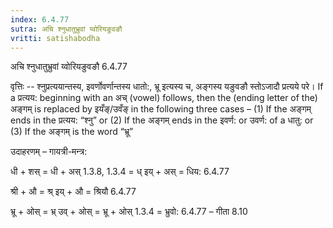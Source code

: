 ```yaml
---
index: 6.4.77
sutra: अचि श्नुधातुभ्रुवां य्वोरियङुवङौ
vritti: satishabodha
---
```



 अचि श्नुधातुभ्रुवां य्वोरियङुवङौ 6.4.77 


वृत्तिः -- श्नुप्रत्ययान्तस्य, इवर्णोवर्णान्तस्य धातो:, भ्रू इत्यस्य च, अङ्गस्य यङुवङौ स्तोऽजादौ प्रत्यये परे। If a प्रत्यय: beginning with an अच् (vowel) follows, then the (ending letter of the) अङ्गम् is replaced by इयँङ्/उवँङ् in the following three cases – (1) If the अङ्गम् ends in the प्रत्यय: “श्नु” or (2) If the अङ्गम् ends in the इवर्ण: or उवर्ण: of a धातु: or (3) If the अङ्गम् is the word “भ्रू” 


उदाहरणम् – गायत्री-मन्त्र: 


धी + शस् = धी + अस् 1.3.8, 1.3.4 = ध् इय् + अस् =  धिय: 6.4.77 


श्री + औ = श्र् इय् + औ = श्रियौ 6.4.77 


भ्रू + ओस् = भ्र् उव् + ओस् =  भ्रू + ओस् 1.3.4 = भ्रुवो: 6.4.77 – गीता 8.10 


